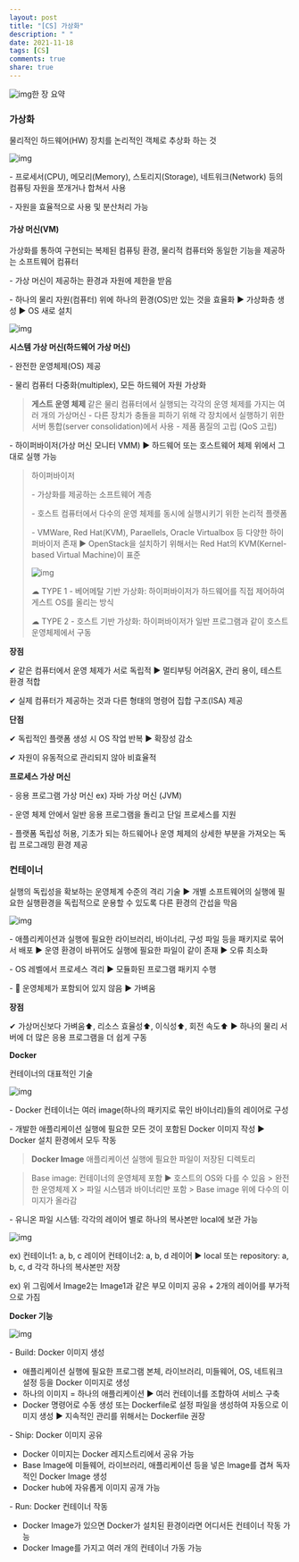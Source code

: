 ```yaml
---
layout: post
title: "[CS] 가상화"
description: " "
date: 2021-11-18
tags: [CS]
comments: true
share: true
---
```


![img](https://blog.kakaocdn.net/dn/1BYwQ/btq56daeJoI/XpPkfFuEJeJVd9GQ3KLruK/img.png)한 장 요약



 

### **가상화**

물리적인 하드웨어(HW) 장치를 논리적인 객체로 추상화 하는 것



![img](https://blog.kakaocdn.net/dn/PtCL0/btq56dOG0sg/innINg61wzpTEm6FUaYOvK/img.png)



\- 프로세서(CPU), 메모리(Memory), 스토리지(Storage), 네트워크(Network) 등의 컴퓨팅 자원을 쪼개거나 합쳐서 사용

\- 자원을 효율적으로 사용 및 분산처리 가능

 

#### **가상 머신(VM)**

가상화를 통하여 구현되는 복제된 컴퓨팅 환경, 물리적 컴퓨터와 동일한 기능을 제공하는 소프트웨어 컴퓨터

\- 가상 머신이 제공하는 환경과 자원에 제한을 받음

\- 하나의 물리 자원(컴퓨터) 위에 하나의 환경(OS)만 있는 것을 효율화 ▶ 가상화층 생성 ▶ OS 새로 설치



![img](https://blog.kakaocdn.net/dn/CMC5c/btq6gCeDWOK/RQNMQeMyIdr8KhHjrpzEe1/img.png)



 

**시스템 가상 머신(하드웨어 가상 머신)**

\- 완전한 운영체제(OS) 제공

\- 물리 컴퓨터 다중화(multiplex), 모든 하드웨어 자원 가상화

> **게스트 운영 체제**
> 같은 물리 컴퓨터에서 실행되는 각각의 운영 체제를 가지는 여러 개의 가상머신
> \- 다른 장치가 충돌을 피하기 위해 각 장치에서 실행하기 위한 서버 통합(server consolidation)에서 사용
> \- 제품 품질의 고립 (QoS 고립)

\- 하이퍼바이저(가상 머신 모니터 VMM) ▶ 하드웨어 또는 호스트웨어 체제 위에서 그대로 실행 가능

> 하이퍼바이저
>
> \- 가상화를 제공하는 소프트웨어 계층
>
> \- 호스트 컴퓨터에서 다수의 운영 체제를 동시에 실행시키기 위한 논리적 플랫폼
>
> \- VMWare, Red Hat(KVM), Paraellels, Oracle Virtualbox 등 다양한 하이퍼바이저 존재 ▶ OpenStack을 설치하기 위해서는 Red Hat의 KVM(Kernel-based Virtual Machine)이 표준
>
> ![img](https://blog.kakaocdn.net/dn/k9HRN/btq56kthwML/PUlinQt3kll2XLXj6LaYh0/img.png)
>
> ☁ TYPE 1 - 베어메탈 기반 가상화: 하이퍼바이저가 하드웨어를 직접 제어하여 게스트 OS를 올리는 방식
>
> ☁ TYPE 2 - 호스트 기반 가상화: 하이퍼바이저가 일반 프로그램과 같이 호스트 운영체제에서 구동

**장점**

✔ 같은 컴퓨터에서 운영 체제가 서로 독립적 ▶ 멀티부팅 어려움X, 관리 용이, 테스트 환경 적합

✔ 실제 컴퓨터가 제공하는 것과 다른 형태의 명령어 집합 구조(ISA) 제공

**단점**

✔ 독립적인 플랫폼 생성 시 OS 작업 반복 ▶ 확장성 감소

✔ 자원이 유동적으로 관리되지 않아 비효율적

 

**프로세스 가상 머신**

\- 응용 프로그램 가상 머신 ex) 자바 가상 머신 (JVM)

\- 운영 체제 안에서 일반 응용 프로그램을 돌리고 단일 프로세스를 지원

\- 플랫폼 독립성 허용, 기초가 되는 하드웨어나 운영 체제의 상세한 부분을 가져오는 독립 프로그래밍 환경 제공

 

 

### **컨테이너**

실행의 독립성을 확보하는 운영체계 수준의 격리 기술
▶ 개별 소프트웨어의 실행에 필요한 실행환경을 독립적으로 운용할 수 있도록 다른 환경의 간섭을 막음



![img](https://blog.kakaocdn.net/dn/ciyA6l/btq580Bv7Qs/IZvTdA6naYIbNZpbBCKZqk/img.png)



\- 애플리케이션과 실행에 필요한 라이브러리, 바이너리, 구성 파일 등을 패키지로 묶어서 배포
▶ 운영 환경이 바뀌어도 실행에 필요한 파일이 같이 존재
▶ 오류 최소화

\- OS 레벨에서 프로세스 격리 ▶ 모듈화된 프로그램 패키지 수행

\- 📢 운영체제가 포함되어 있지 않음 ▶ 가벼움

 

**장점**

✔ 가상머신보다 가벼움⬆, 리소스 효율성⬆, 이식성⬆, 회전 속도⬆ ▶ 하나의 물리 서버에 더 많은 응용 프로그램을 더 쉽게 구동

 

**Docker**

컨테이너의 대표적인 기술



![img](https://blog.kakaocdn.net/dn/mfIa7/btq6hU0yPyN/mLDPfuiCRIRT0nzF86kkcK/img.png)



\- Docker 컨테이너는 여러 image(하나의 패키지로 묶인 바이너리)들의 레이어로 구성

\- 개발한 애플리케이션 실행에 필요한 모든 것이 포함된 Docker 이미지 작성 ▶ Docker 설치 환경에서 모두 작동

> **Docker Image**
> 애플리케이션 실행에 필요한 파일이 저장된 디렉토리

> Base image: 컨테이너의 운영체제 포함 ▶ 호스트의 OS와 다를 수 있음
> \> 완전한 운영체제 X
> \> 파일 시스템과 바이너리만 포함
> \> Base image 위에 다수의 이미지가 올라감

\- 유니온 파일 시스템: 각각의 레이어 별로 하나의 복사본만 local에 보관 가능



![img](https://blog.kakaocdn.net/dn/bgW33d/btq6gc8nIdF/RiTy9cCnk4aHfGkAANTTm1/img.png)



ex) 컨테이너1: a, b, c 레이어
   컨테이너2: a, b, d 레이어
   ▶ local 또는 repository: a, b, c, d 각각 하나의 복사본만 저장

ex) 위 그림에서 Image2는 Image1과 같은 부모 이미지 공유 + 2개의 레이어를 부가적으로 가짐

**Docker 기능**



![img](https://blog.kakaocdn.net/dn/cgArAQ/btq6cUHK49O/Xmd17RlsGUgWHHIZtWtsz1/img.png)



\- Build: Docker 이미지 생성

- 애플리케이션 실행에 필요한 프로그램 본체, 라이브러리, 미들웨어, OS, 네트워크 설정 등을 Docker 이미지로 생성
- 하나의 이미지 = 하나의 애플리케이션 ▶ 여러 컨테이너를 조합하여 서비스 구축
- Docker 명령어로 수동 생성 또는 Dockerfile로 설정 파일을 생성하여 자동으로 이미지 생성 ▶ 지속적인 관리를 위해서는 Dockerfile 권장

\- Ship: Docker 이미지 공유

- Docker 이미지는 Docker 레지스트리에서 공유 가능
- Base Image에 미들웨어, 라이브러리, 애플리케이션 등을 넣은 Image를 겹쳐 독자적인 Docker Image 생성
- Docker hub에 자유롭게 이미지 공개 가능

\- Run: Docker 컨테이너 작동

- Docker Image가 있으면 Docker가 설치된 환경이라면 어디서든 컨테이너 작동 가능
- Docker Image를 가지고 여러 개의 컨테이너 가동 가능